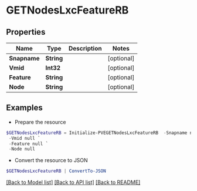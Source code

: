 # GETNodesLxcFeatureRB
## Properties

Name | Type | Description | Notes
------------ | ------------- | ------------- | -------------
**Snapname** | **String** |  | [optional] 
**Vmid** | **Int32** |  | [optional] 
**Feature** | **String** |  | [optional] 
**Node** | **String** |  | [optional] 

## Examples

- Prepare the resource
```powershell
$GETNodesLxcFeatureRB = Initialize-PVEGETNodesLxcFeatureRB  -Snapname null `
 -Vmid null `
 -Feature null `
 -Node null
```

- Convert the resource to JSON
```powershell
$GETNodesLxcFeatureRB | ConvertTo-JSON
```

[[Back to Model list]](../README.md#documentation-for-models) [[Back to API list]](../README.md#documentation-for-api-endpoints) [[Back to README]](../README.md)


